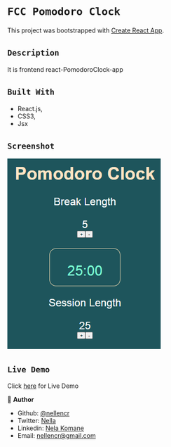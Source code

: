 # `FCC Pomodoro Clock`


This project was bootstrapped with [Create React App](https://github.com/facebook/create-react-app).


## `Description`
It is frontend react-PomodoroClock-app 


## `Built With`

- React.js,
- CSS3,
- Jsx


## `Screenshot`
![Screenshoot](src/images/pomodoro.png)



## `Live Demo`
 Click [here](https://friendly-keller-a5079e.netlify.app) for Live Demo


👤 **Author**

- Github: [@nellencr](https://github.com/nellencr)
- Twitter: [Nella](https://twitter.com/Nella75794271)
- Linkedin: [Nela Komane](https://www.linkedin.com/in/nela-komane-8866b9192/)
- Email: nellencr@gmail.com 
